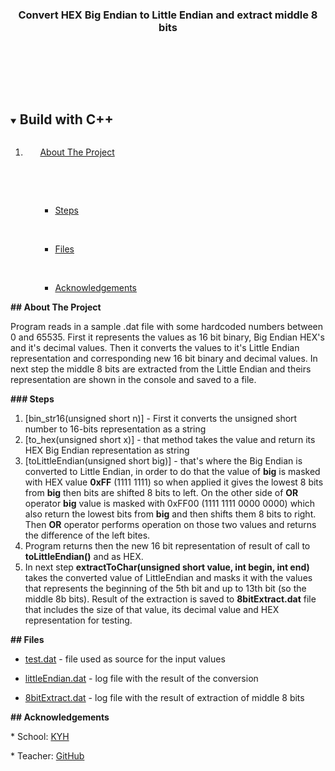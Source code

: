  <h3 align="center">Convert HEX Big Endian to Little Endian and extract middle 8 bits</h3>



  <p align="center">

  

  <br />

  <br />

 </p>





<details open="open">

 <summary><h2 style="display: inline-block">Build with C++</h2></summary>

 <ol>

  <li>

      <a href="#about-the-project">About The Project</a>

   <ul>

​    <ul>

​    <li><a href="#steps">Steps</a></li>

​    <li><a href="#files">Files</a></li>

​	<li><a href="#acknowledgements">Acknowledgements</a></li>

   </ul>

   </li>

 </ol>







**## About The Project**



Program reads in a sample .dat file with some hardcoded numbers between 0 and 65535. First it represents the values as 16 bit binary,  Big Endian HEX's and it's decimal values. Then it converts the values to it's Little Endian representation and corresponding new 16 bit binary and decimal values. In next step the middle 8 bits are extracted from the Little Endian and theirs representation are shown in the console and saved to a file.

 **### Steps**

1. [bin_str16(unsigned short n)]  - First it converts the unsigned short number to 16-bits representation as a string
2. [to_hex(unsigned short x)] - that method takes the value and return its HEX Big Endian representation as string
3. [toLittleEndian(unsigned short big)] - that's where the Big Endian is converted to Little Endian, in order to do that the value of **big** is masked with HEX value **0xFF** (1111 1111) so when applied it gives the lowest 8 bits from **big** then bits are shifted 8 bits to left. On the other side of **OR** operator **big** value is masked with 0xFF00 (1111 1111 0000 0000) which also return the lowest bits from **big** and then shifts them 8 bits to right. Then **OR** operator performs operation on those two values and returns the difference of the left bites.
4. Program returns then the new 16 bit representation of result of call to **toLittleEndian()** and as HEX.
5. In next step **extractToChar(unsigned short value, int begin, int end)** takes the converted value of LittleEndian and masks it with the values that represents the beginning of the 5th bit and up to 13th bit (so the middle 8b bits). Result of the extraction is saved to **8bitExtract.dat** file that includes the size of that value, its decimal value and HEX representation for testing.



**## Files**

* [test.dat](test.dat) - file used as source for the input values

* [littleEndian.dat](littleEndian.dat) - log file with the result of the conversion

* [8bitExtract.dat](8bitExtract.dat) - log file with the result of extraction of middle 8 bits





**## Acknowledgements**



\* School: [KYH](https://kyh.se/utbildningar/internet-of-things/)

\* Teacher: [GitHub](https://github.com/KYH-Gothenburg)
